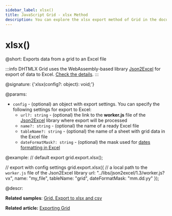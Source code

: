 ```yaml
---
sidebar_label: xlsx()
title: JavaScript Grid - xlsx Method
description: You can explore the xlsx export method of Grid in the documentation of the DHTMLX JavaScript UI library. Browse developer guides and API reference, try out code examples and live demos, and download a free 30-day evaluation version of DHTMLX Suite.
---
```


# xlsx()

@short: Exports data from a grid to an Excel file

:::info
DHTMLX Grid uses the WebAssembly-based library [Json2Excel](https://github.com/dhtmlx/json2excel) for export of data to Excel. [Check the details](grid/usage.md/#exporting-data-to-excel).
:::

@signature: {'xlsx(config?: object): void;'}

@params:
- `config` - (optional) an object with export settings. You can specify the following settings for export to Excel:
    - `url?: string` - (optional) the link to the **worker.js** file of the [Json2Excel](https://github.com/dhtmlx/json2excel) library where export will be processed
    - `name?: string` - (optional) the name of a ready Excel file
    - `tableName?: string` - (optional) the name of a sheet with grid data in the Excel file
    - `dateFormatMask?: string` - (optional) the mask used for [dates formatting in Excel](https://support.microsoft.com/en-us/office/format-a-date-the-way-you-want-in-excel-8e10019e-d5d8-47a1-ba95-db95123d273e) 

@example:
// default export
grid.export.xlsx();

// export with config settings
grid.export.xlsx({
    // a local path to the `worker.js` file of the Json2Excel library
    url: "../libs/json2excel/1.3/worker.js?vx", 
    name: "my_file",
    tableName: "grid",
    dateFormatMask: "mm.dd.yy"
});

@descr:

**Related samples**: [Grid. Export to xlsx and csv](https://snippet.dhtmlx.com/58oqij47)

**Related article:** [Exporting Grid](grid/usage.md/#exporting-data-to-excel)